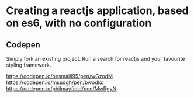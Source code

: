 # Creating a reactjs application, based on es6, with no configuration

## Codepen

Simply fork an existing project. Run a search for reactjs and your favourite styling framework.

https://codepen.io/hesmaili95/pen/wGzodM
https://codepen.io/msudgh/pen/bwodkq
https://codepen.io/philmayfield/pen/MwRgyN
